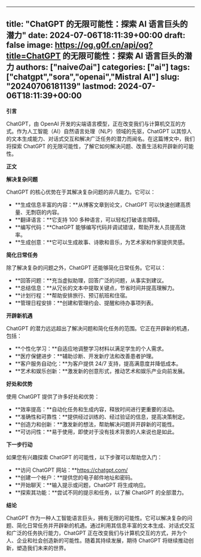 
---
title: "ChatGPT 的无限可能性：探索 AI 语言巨头的潜力"
date: 2024-07-06T18:11:39+00:00
draft: false
image: https://og.g0f.cn/api/og?title=ChatGPT 的无限可能性：探索 AI 语言巨头的潜力
authors: ["naiveのai"]
categories: ["ai"]
tags: ["chatgpt","sora","openai","Mistral AI"]
slug: "20240706181139"
lastmod: 2024-07-06T18:11:39+00:00
---
**引言**

ChatGPT，由 OpenAI 开发的尖端语言模型，正在改变我们与计算机交互的方式。作为人工智能（AI）自然语言处理（NLP）领域的先驱，ChatGPT 以其惊人的文本生成能力、对话式交互和解决广泛任务的潜力而闻名。在这篇博文中，我们将探索 ChatGPT 的无限可能性，了解它如何解决问题、改善生活和开辟新的可能性。

**正文**

**解决复杂问题**

ChatGPT 的核心优势在于其解决复杂问题的非凡能力。它可以：

* **生成信息丰富的内容：**从博客文章到论文，ChatGPT 可以快速创建高质量、无剽窃的内容。
* **翻译语言：**它支持 100 多种语言，可以轻松打破语言障碍。
* **编写代码：**ChatGPT 能够编写代码并调试错误，帮助开发人员提高效率。
* **生成创意：**它可以生成故事、诗歌和音乐，为艺术家和作家提供灵感。

**简化日常任务**

除了解决复杂的问题之外，ChatGPT 还能够简化日常任务。它可以：

* **回答问题：**充当虚拟助理，回答广泛的问题，从事实到建议。
* **总结信息：**从冗长的文本中提取关键点，节省时间并提高理解力。
* **计划行程：**帮助安排旅行、预订航班和住宿。
* **管理日程安排：**创建和管理约会、提醒和待办事项列表。

**开辟新机遇**

ChatGPT 的潜力远远超出了解决问题和简化任务的范围。它正在开辟新的机遇，包括：

* **个性化学习：**自适应地调整学习材料以满足学生的个人需求。
* **医疗保健进步：**辅助诊断、开发新疗法和改善患者护理。
* **客户服务自动化：**为客户提供 24/7 支持，提高满意度并降低成本。
* **艺术和娱乐创新：**激发新的创意形式，推动艺术和娱乐产业向前发展。

**好处和优势**

使用 ChatGPT 提供了许多好处和优势：

* **效率提高：**自动化任务和生成内容，释放时间进行更重要的活动。
* **准确性和可靠性：**提供经过训练的、经过验证的信息，提高决策制定。
* **创造力和创新：**激发新的想法，帮助解决问题并开辟新的可能性。
* **可访问性：**易于使用，即使对于没有技术背景的人来说也是如此。

**下一步行动**

如果您有兴趣探索 ChatGPT 的可能性，以下步骤可以帮助您入门：

* **访问 ChatGPT 网站：**https://chatgpt.com/
* **创建一个帐户：**提供您的电子邮件地址和密码。
* **开始聊天：**输入提示或问题，ChatGPT 将生成响应。
* **探索其功能：**尝试不同的提示和任务，以了解 ChatGPT 的全部潜力。

**结论**

ChatGPT 作为一种人工智能语言巨头，拥有无限的可能性。它可以解决复杂的问题、简化日常任务并开辟新的机遇。通过利用其信息丰富的文本生成、对话式交互和广泛的任务执行能力，ChatGPT 正在改变我们与计算机交互的方式，并为个人、企业和社会创造新的可能性。随着其持续发展，期待 ChatGPT 将继续推动创新，塑造我们未来的世界。